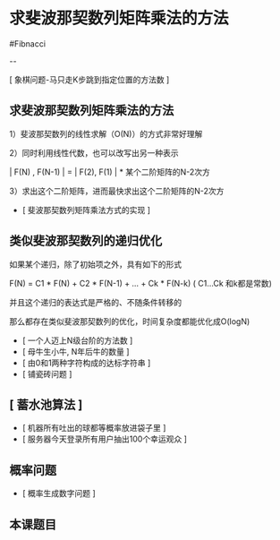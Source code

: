 # 求斐波那契数列矩阵乘法的方法

#Fibnacci

--

[ 象棋问题-马只走K步跳到指定位置的方法数 ]



## 求斐波那契数列矩阵乘法的方法

1）斐波那契数列的线性求解（O(N)）的方式非常好理解
 
2）同时利用线性代数，也可以改写出另一种表示

 | F(N) , F(N-1) | = | F(2), F(1) |  *  某个二阶矩阵的N-2次方

3）求出这个二阶矩阵，进而最快求出这个二阶矩阵的N-2次方

- [ 斐波那契数列矩阵乘法方式的实现 ]

## 类似斐波那契数列的递归优化

如果某个递归，除了初始项之外，具有如下的形式

F(N) = C1 * F(N) + C2 * F(N-1) + … + Ck * F(N-k) ( C1…Ck 和k都是常数)

并且这个递归的表达式是严格的、不随条件转移的

那么都存在类似斐波那契数列的优化，时间复杂度都能优化成O(logN)
-  [ 一个人迈上N级台阶的方法数 ]
-  [ 母牛生小牛, N年后牛的数量 ]
-  [ 由0和1两种字符构成的达标字符串 ]
- [ 铺瓷砖问题 ]


## [ 蓄水池算法 ]

- [ 机器所有吐出的球都等概率放进袋子里 ]
- [ 服务器今天登录所有用户抽出100个幸运观众 ]


## 概率问题
- [ 概率生成数字问题 ]


## 本课题目



